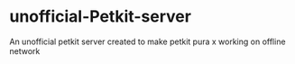 # unofficial-Petkit-server
An unofficial petkit server created to make petkit pura x working on offline network

